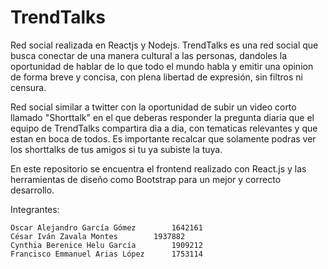 
# TrendTalks
Red social realizada en Reactjs y Nodejs.
TrendTalks es una red social que busca conectar de una manera cultural a las personas, dandoles la oportunidad de hablar de lo que todo el mundo habla y emitir una opinion de forma breve y concisa, con plena libertad de expresión, sin filtros ni censura.

Red social similar a twitter con la oportunidad de subir un video corto llamado "Shorttalk" en el que deberas responder la pregunta diaria que el equipo de TrendTalks compartira dia a dia, con tematicas relevantes y que estan en boca de todos. Es importante recalcar que solamente podras ver los shorttalks de tus amigos si tu ya subiste la tuya.

En este repositorio se encuentra el frontend realizado con React.js y las herramientas de diseño como Bootstrap para un mejor y correcto desarrollo.

Integrantes:

	Oscar Alejandro García Gómez		1642161
	César Iván Zavala Montes		1937882
	Cynthia Berenice Helu García		1909212
	Francisco Emmanuel Arias López		1753114

